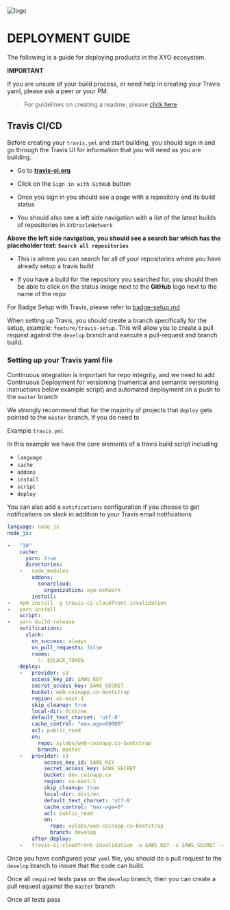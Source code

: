 [logo]: https://cdn.xy.company/img/brand/XY_Logo_GitHub.png

![logo]

# DEPLOYMENT GUIDE

The following is a guide for deploying products in the XYO ecosystem.

**IMPORTANT** 

If you are unsure of your build process, or need help in creating your Travis yaml, please ask a peer or your PM. 

> For guidelines on creating a readme, please [click here](readme-guide.md)

## Travis CI/CD

Before creating your `travis.yml` and start building, you should sign in and go through the Travis UI for information that you will need as you are building. 

-   Go to **[travis-ci.org](https://travis-ci.org)**

-   Click on the `Sign in with GitHub` button 

-   Once you sign in you should see a page with a repository and its build status

-   You should also see a left side navigation with a list of the latest builds  of repositories in `XYOracleNetwork`

**Above the left side navigation, you should see a search bar which has the placeholder text: `Search all repositories`**

-   This is where you can search for all of your repositories where you have already setup a travis build

-   If you have a build for the repository you searched for, you should then be able to click on the status image next to the **GitHub** logo next to the name of the repo

For Badge Setup with Travis, please refer to [badge-setup.md](badge-setup)

When setting up Travis, you should create a branch specifically for the setup, example: `feature/travis-setup`. This will allow you to create a pull request against the `develop` branch and execute a pull-request and branch build.

### Setting up your Travis yaml file

Continuous integration is important for repo integrity, and we need to add Continuous Deployment for versioning (numerical and semantic versioning instructions below example script) and automated deployment on a push to the `master` branch

We strongly recommend that for the majority of projects that `deploy` gets pointed to the `master` branch. If you do need to 

Example `travis.yml`

In this example we have the core elements of a travis build script including
- `language`
- `cache`
- `addons`
- `install`
- `script`
- `deploy`

You can also add a `notifications` configuration if you choose to get notifications on slack in addition to your Travis email notifications


```yaml
language: node_js
node_js:

-   "10"
    cache:
      yarn: true
      directories:
    -   node_modules
        addons:
          sonarcloud:
            organization: xyo-network
        install:
-   npm install -g travis-ci-cloudfront-invalidation
-   yarn install
    script:
-   yarn build-release
    notifications:
      slack:
        on_success: always
        on_pull_requests: false
        rooms: 
          \- $SLACK_TOKEN
    deploy:
    -   provider: s3
        access_key_id: $AWS_KEY
        secret_access_key: $AWS_SECRET
        bucket: web-coinapp.co-bootstrap
        region: us-east-1
        skip_cleanup: true
        local-dir: dist/en
        default_text_charset: 'utf-8'
        cache_control: "max-age=60000"
        acl: public_read
        on:
          repo: xylabs/web-coinapp.co-bootstrap
          branch: master
    -   provider: s3
            access_key_id: $AWS_KEY
            secret_access_key: $AWS_SECRET
            bucket: dev.coinapp.co
            region: us-east-1
            skip_cleanup: true
            local-dir: dist/en
            default_text_charset: 'utf-8'
            cache_control: "max-age=0"
            acl: public_read
            on:
              repo: xylabs/web-coinapp.co-bootstrap
              branch: develop
        after_deploy:
    -   travis-ci-cloudfront-invalidation -a $AWS_KEY -s $AWS_SECRET -c $AWS_CLOUDFRONT_DIST_ID -i '/\*' -b $TRAVIS_BRANCH -p $TRAVIS_PULL_REQUEST -o master

```

Once you have configured your `yaml` file, you should do a pull request to the `develop` branch to insure that the code can build. 

Once all `required` tests pass on the `develop` branch, then you can create a pull request against the `master` branch

Once all tests pass

